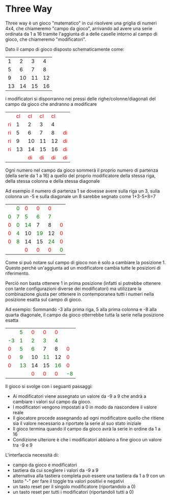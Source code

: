 # Three Way

Three way è un gioco "matematico" in cui risolvere una griglia di numeri 4x4, che chiameremo "campo da gioco",
arrivando ad avere una serie ordinata da 1 a 16 tramite l'aggiunta di a delle caselle intorno al campo di gioco, che chiameremo "modificatori".

Dato il campo di gioco disposto schematicamente come:

<table>
   <tbody>
      <tr>
         <td>1</td>
         <td>2</td>
         <td>3</td>
         <td>4</td>
      </tr>
      <tr>
         <td>5</td>
         <td>6</td>
         <td>7</td>
         <td>8</td>
      </tr>
      <tr>
         <td>9</td>
         <td>10</td>
         <td>11</td>
         <td>12</td>
      </tr>
      <tr>
         <td>13</td>
         <td>14</td>
         <td>15</td>
         <td>16</td>
      </tr>
   </tbody>
</table>

i modificatori si disporranno nei pressi delle righe/colonne/diagonali del campo da gioco che andranno a modificare

<table>
   <tbody>
      <tr style="color: red">
         <td></td>
         <td>cl</td>
         <td>cl</td>
         <td>cl</td>
         <td>cl</td>
         <td></td>
      </tr>
      <tr>
         <td style="color: red">ri</td>
         <td>1</td>
         <td>2</td>
         <td>3</td>
         <td>4</td>
         <td></td>
      </tr>
      <tr>
         <td style="color: red">ri</td>
         <td>5</td>
         <td>6</td>
         <td>7</td>
         <td>8</td>
         <td style="color: red">di</td>
      </tr>
      <tr>
         <td style="color: red">ri</td>
         <td>9</td>
         <td>10</td>
         <td>11</td>
         <td>12</td>
         <td style="color: red">di</td>
      </tr>
      <tr>
         <td style="color: red">ri</td>
         <td>13</td>
         <td>14</td>
         <td>15</td>
         <td>16</td>
         <td style="color: red">di</td>
      </tr>
      <tr style="color: red">
         <td></td>
         <td></td>
         <td>di</td>
         <td>di</td>
         <td>di</td>
         <td>di</td>
      </tr>
   </tbody>
</table>

Ogni numero nel campo da gioco sommerà il proprio numero di partenza (della serie da 1 a 16) a quello del proprio modificatore della stessa riga, della stessa colonna e della stessa diagonale

Ad esempio il numero di partenza 1 se dovesse avere sulla riga un 3, sulla colonna un -5 e sulla diagonale un 8 sarebbe segnato come 1+3-5+8=7

<table>
   <tbody>
      <tr style="color: red">
         <td></td>
         <td style="color: green">0</td>
         <td>0</td>
         <td>0</td>
         <td>0</td>
         <td></td>
      </tr>
      <tr>
         <td style="color: green">0</td>
         <td style="color: green">7</td>
         <td style="color: green">5</td>
         <td style="color: green">6</td>
         <td style="color: green">7</td>
         <td></td>
      </tr>
      <tr>
         <td style="color: red">0</td>
         <td style="color: green">0</td>
         <td style="color: green">14</td>
         <td>7</td>
         <td>8</td>
         <td style="color: red">0</td>
      </tr>
      <tr>
         <td style="color: red">0</td>
         <td style="color: green">4</td>
         <td>10</td>
         <td style="color: green">19</td>
         <td>12</td>
         <td style="color: red">0</td>
      </tr>
      <tr>
         <td style="color: red">0</td>
         <td style="color: green">8</td>
         <td>14</td>
         <td>15</td>
         <td style="color: green">24</td>
         <td style="color: red">0</td>
      </tr>
      <tr style="color: red">
         <td></td>
         <td></td>
         <td>0</td>
         <td>0</td>
         <td>0</td>
         <td style="color: green">0</td>
      </tr>
   </tbody>
</table>

Come si può notare sul campo di gioco non è solo a cambiare la posizione 1.
Questo perchè un'aggiunta ad un modificatore cambia tutte le posizioni di riferimento.

Perciò non basta ottenere 1 in prima posizione (infatti si potrebbe ottenere con tante configurazioni diverse dei modificatori)
ma utilizzare la combinazione giusta per ottenere in contemporanea tutti i numeri nella posizione esatta sul campo di gioco.

Ad esempio:
Sommando -3 alla prima riga, 5 alla prima colonna e -8 alla quarta diagonale,
il campo da gioco otterrebbe tutta la serie nella posizione esatta
<table>
   <tbody>
      <tr style="color: red">
         <td></td>
         <td style="color: green">5</td>
         <td>0</td>
         <td>0</td>
         <td>0</td>
         <td></td>
      </tr>
      <tr>
         <td style="color: green">-3</td>
         <td style="color: green">1</td>
         <td style="color: green">2</td>
         <td style="color: green">3</td>
         <td style="color: green">4</td>
         <td></td>
      </tr>
      <tr>
         <td style="color: red">0</td>
         <td style="color: green">5</td>
         <td style="color: green">6</td>
         <td>7</td>
         <td>8</td>
         <td style="color: red">0</td>
      </tr>
      <tr>
         <td style="color: red">0</td>
         <td style="color: green">9</td>
         <td>10</td>
         <td style="color: green">11</td>
         <td>12</td>
         <td style="color: red">0</td>
      </tr>
      <tr>
         <td style="color: red">0</td>
         <td style="color: green">13</td>
         <td>14</td>
         <td>15</td>
         <td style="color: green">16</td>
         <td style="color: red">0</td>
      </tr>
      <tr style="color: red">
         <td></td>
         <td></td>
         <td>0</td>
         <td>0</td>
         <td>0</td>
         <td style="color: green">-8</td>
      </tr>
   </tbody>
</table>

Il gioco si svolge con i seguanti passaggi:

- Ai modificatori viene assegnato un valore da -9 a 9 che andrà a cambiare i valori sul campo da gioco.
- I modificatori vengono impostati a 0 in modo da nascondere il valore reale
- Il giocatore procede assegnando ad ogni modificatore quello che ritiene sia il valore necessario a riportate la serie al suo stato iniziale
- Il gioco termina quando il campo da gioco avrà la serie in ordine da 1 a 16
- Condizione ulteriore è che i modificatori abbiano a fine gioco un valore tra -9 e 9


L'interfaccia necessità di:
- campo da gioco e modificatori
- tastiera da cui scegliere i valori da -9 a 9
- alternativa alla tastiera completa può essere una tastiera da 1 a 9 con un tasto "-" per fare il toggle tra valori positivi e negativi
- un tasto reset per il singolo modificatore (riportandolo a 0)
- un tasto reset per tutti i modificatori (riportandoli tutti a 0)
